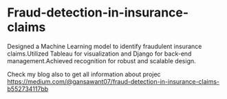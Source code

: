 # Fraud-detection-in-insurance-claims
Designed a Machine Learning model to identify fraudulent insurance claims.Utilized Tableau for visualization and Django for back-end management.Achieved recognition for robust and scalable design.

Check my blog also to get all information about projec https://medium.com/@gansawant07/fraud-detection-in-insurance-claims-b552734117bb

